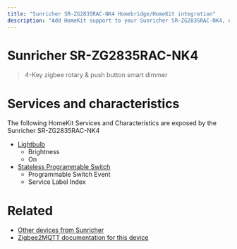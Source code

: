 ```yaml
---
title: "Sunricher SR-ZG2835RAC-NK4 Homebridge/HomeKit integration"
description: "Add HomeKit support to your Sunricher SR-ZG2835RAC-NK4, using Homebridge, Zigbee2MQTT and homebridge-z2m."
---
```

<!---
This file has been GENERATED using src/docgen/docgen.ts
DO NOT EDIT THIS FILE MANUALLY!
-->
# Sunricher SR-ZG2835RAC-NK4
> 4-Key zigbee rotary & push button smart dimmer


# Services and characteristics
The following HomeKit Services and Characteristics are exposed by
the Sunricher SR-ZG2835RAC-NK4

* [Lightbulb](../../light.md)
  * Brightness
  * On
* [Stateless Programmable Switch](../../action.md)
  * Programmable Switch Event
  * Service Label Index


# Related
* [Other devices from Sunricher](../index.md#sunricher)
* [Zigbee2MQTT documentation for this device](https://www.zigbee2mqtt.io/devices/SR-ZG2835RAC-NK4.html)